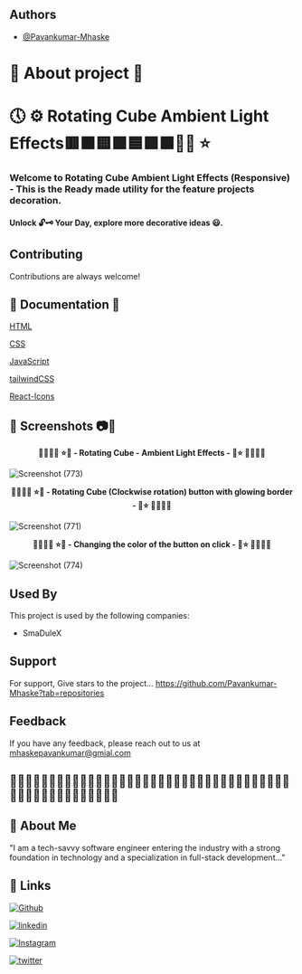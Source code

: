 ## Authors

- [@Pavankumar-Mhaske](https://github.com/Pavankumar-Mhaske)

# 🚀 About project 💖

# 🕔 ⚙ Rotating Cube Ambient Light Effects🟥🟧🟨🟩🟦🟪🟫✌🏻 ⭐

### Welcome to Rotating Cube Ambient Light Effects (Responsive) - This is the Ready made utility for the feature projects decoration.

#### Unlock 🔓🗝 Your Day, explore more decorative ideas 😃.

## Contributing

Contributions are always welcome!

## 📃 Documentation 📄

[HTML](https://developer.mozilla.org/en-US/docs/Web/HTML)

[CSS](https://developer.mozilla.org/en-US/docs/Web/CSS)

[JavaScript](https://developer.mozilla.org/en-US/docs/Web/JavaScript)

[tailwindCSS](https://tailwindcss.com/)

[React-Icons](https://react-icons.github.io/react-icons)

## 📸 Screenshots 📷🎥

<p align="center">
  <b> 🌴🎄🌳🌲 ⭐💖 - Rotating Cube - Ambient Light Effects - 💖⭐ 🌲🌳🎄🌴 </b>
</p>

![Screenshot (773)](https://github.com/Pavankumar-Mhaske/Rotating-Cube-Ambient-Lights-Effects/assets/104865937/322cfe8a-12f1-401d-beb0-aa2f24cb7a56)

<p align="center">
  <b> 🌴🎄🌳🌲 ⭐💖 - Rotating Cube (Clockwise rotation) button with glowing border - 💖⭐ 🌲🌳🎄🌴 </b>
</p>

![Screenshot (771)](https://github.com/Pavankumar-Mhaske/Rotating-Cube-Ambient-Lights-Effects/assets/104865937/8f6b82b8-d9e1-47d3-8291-92b3825a9301)

<p align="center">
  <b> 🌴🎄🌳🌲 ⭐💖 - Changing the color of the button on click - 💖⭐ 🌲🌳🎄🌴 </b>
</p>

![Screenshot (774)](https://github.com/Pavankumar-Mhaske/Rotating-Cube-Ambient-Lights-Effects/assets/104865937/55ba5d1b-8741-4c07-936d-bb5323b29f33)

## Used By

This project is used by the following companies:

- SmaDuleX

## Support

For support, Give stars to the project... https://github.com/Pavankumar-Mhaske?tab=repositories

## Feedback

If you have any feedback, please reach out to us at mhaskepavankumar@gmial.com

## 👋🏻✍🏻🤟🏻🙌🏻🙏🏻👏🏻🤟🏻🙌🏻👏🏻🤟🏻🙏🏻🙌🏻👏🏻🤟🏻🙌🏻🙏🏻🤟🏻👏🏻🙌🏻🙏🏻🤟🏻👏🏻🙌🏻🙏🏻🙏🏻

## 🚀 About Me

"I am a tech-savvy software engineer entering the industry with a strong foundation in technology and a specialization in full-stack development..."

## 🔗 Links

[![Github](https://img.shields.io/badge/Github-000?style=for-the-badge&logo=github&logoColor=white)](https://github.com/Pavankumar-Mhaske/)

[![linkedin](https://img.shields.io/badge/linkedin-0A66C2?style=for-the-badge&logo=linkedin&logoColor=white)](https://www.linkedin.com/feed/)

[![Instagram](https://img.shields.io/badge/Instagram-FFC0CB?style=for-the-badge&logo=instagram&logoColor=#f026e9)](https://www.instagram.com/p1mhaske1.618/)

[![twitter](https://img.shields.io/badge/twitter-1DA1F2?style=for-the-badge&logo=twitter&logoColor=white)](https://twitter.com/PavankumarMhas1/)
